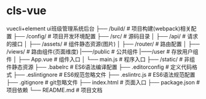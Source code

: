 # cls-vue
vuecli+element ui班级管理系统后台
├── /build/          # 项目构建(webpack)相关配置
├── /config/         # 项目开发环境配置
├── /src/            # 源码目录
│ ├── /api/          # 请求的接口
│ ├── /assets/       # 组件静态资源(图片)
│ ├── /router/       # 路由配置
│ ├── /views/        # 路由组件(页面维度)
    |——/public       # 公共组件
    |——/user         # 存放用户组件
│ ├── App.vue        # 组件入口
│ └── main.js        # 程序入口
├── /static/         # 非组件静态资源
├── .babelrc         # ES6语法编译配置
├── .editorconfig    # 定义代码格式
├── .eslintignore    # ES6规范忽略文件
├── .eslintrc.js     # ES6语法规范配置
├── .gitignore       # git忽略文件
├── index.html       # 页面入口
├── package.json     # 项目依赖
└── README.md        # 项目文档

